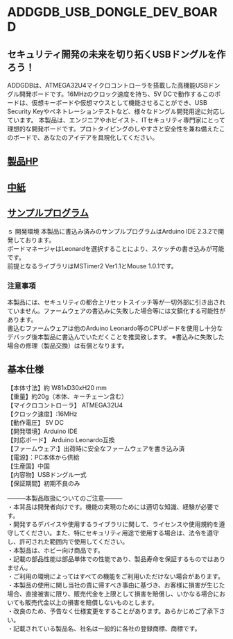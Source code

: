 # ADDGDB_USB_DONGLE_DEV_BOARD
## セキュリティ開発の未来を切り拓くUSBドングルを作ろう！
ADDGDBは、ATMEGA32U4マイクロコントローラを搭載した高機能USBドングル開発ボードです。16MHzのクロック速度を持ち、5V DCで動作するこのボードは、仮想キーボードや仮想マウスとして機能させることができ、USB Security Keyやペネトレーションテストなど、様々なドングル開発用途に対応しています。
本製品は、エンジニアやホビイスト、ITセキュリティ専門家にとって理想的な開発ボードです。プロトタイピングのしやすさと安全性を兼ね備えたこのボードで、あなたのアイデアを具現化してください。

 
## [製品HP](http://bit-trade-one.co.jp/addgdb)

## [中紙](https://github.com/bit-trade-one/ADRSRU-RaspberryPi-Relay-Unit/blob/master/in_paper/ADDGDV_%E4%B8%AD%E7%B4%99.pdf)


## [サンプルプログラム](https://github.com/bit-trade-one/ADDGDB_USB_DONGLE_DEV_BOARD/tree/main/sample/mousemove)

ｓ 開発環境
本製品に書込み済みのサンプルプログラムはArduino IDE 2.3.2で開発しております。  
ボードマネージャはLeonardを選択することにより、スケッチの書き込みが可能です。  
前提となるライブラリはMSTimer2 Ver1.1とMouse 1.0.1です。

### 注意事項
本製品には、セキュリティの都合上リセットスイッチ等が一切外部に引き出されていません。ファームウェアの書込みに失敗した場合等には文鎮化する可能性があります。  
書込むファームウェアは他のArduino Leonardo等のCPUボードを使用し十分なデバッグ後本製品に書込んでいただくことを推奨致します。
※書込みに失敗した場合の修理（製品交換）は有償となります。

## 基本仕様 
【本体寸法】約 W81xD30xH20 mm  
【重量】約20g（本体、キーチェーン含む）  
【マイクロコントローラ】 ATMEGA32U4  
【クロック速度】:16MHz  
【動作電圧】 5V DC  
【開発環境】Arduino IDE  
【対応ボード】 Arduino Leonardo互換  
【ファームウェア:】出荷時に安全なファームウェアを書き込み済  
【電源】：PC本体から供給  
【生産国】中国  
【内容物】USBドングル一式   
【保証期間】初期不良のみ  


―――本製品取扱についてのご注意―――  
・本背品は開発者向けです。機能の実現のためには適切な知識、経験が必要です。  
・開発するデバイスや使用するライブラリに関して、ライセンスや使用規約を遵守してください。また、特にセキュリティ用途で使用する場合は、法令を遵守し、許可された範囲内で使用してください。  
・本製品は、ホビー向け商品です。  
・記載の部品性能は部品単体での性能であり、製品寿命を保証するものではありません。  
・ご利用の環境によってはすべての機能をご利用いただけない場合があります。  
・本製品の使用に関し当社の責に帰すべき事由に基づき、お客様に損害が生じた場合、直接被害に限り、販売代金を上限として損害を賠償し、いかなる場合においても販売代金以上の損害を賠償しないものとします。  
・改良のため、予告なく仕様変更をすることがあります。あらかじめご了承下さい。  
・記載されている製品名、社名は一般的に各社の登録商標、商標です。 


